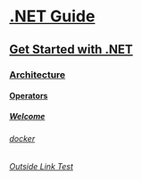 <!-- Start of .NET Guide -->
# [.NET Guide](standard/index.md)
## [Get Started with .NET](standard/get-started.md)
### [Architecture](standard/microservices-architecture/)
#### [Operators](visual-basic/language-reference/error-messages/operator-declaration-must-be-one-of.md)
##### [Welcome](welcome.md)
###### [docker](standard/microservices-architecture/container-docker-introduction/docker-defined.md)
###### [Outside Link Test](https://msdn.microsoft.com/library/azure/dn873976.aspx)
